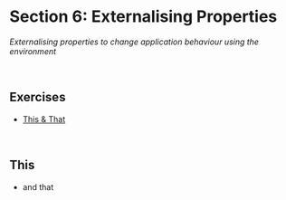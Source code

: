 # Section 6: Externalising Properties
*Externalising properties to change application behaviour using the environment*

<br>

## Exercises
* [This & That](./exercises/this-and-that) 

<br>

## This
* and that
